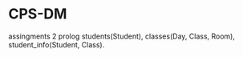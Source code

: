 # CPS-DM
assingments 2
prolog 
students(Student), classes(Day, Class, Room), student_info(Student, Class).
